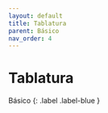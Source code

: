```yaml
---
layout: default
title: Tablatura
parent: Básico
nav_order: 4
---
```


# Tablatura

Básico
{: .label .label-blue }
